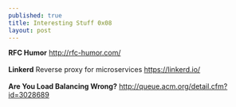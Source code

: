 ```yaml
---
published: true
title: Interesting Stuff 0x08
layout: post
---
```

<strong>RFC Humor</strong>
<a target="_blank" href="http://rfc-humor.com/">http://rfc-humor.com/</a><br><br>
<strong>Linkerd</strong> Reverse proxy for microservices
<a target="_blank" href="https://linkerd.io/">https://linkerd.io/</a><br><br>
<strong>Are You Load Balancing Wrong?</strong>
<a target="_blank" href="http://queue.acm.org/detail.cfm?id=3028689">http://queue.acm.org/detail.cfm?id=3028689</a><br><br>

